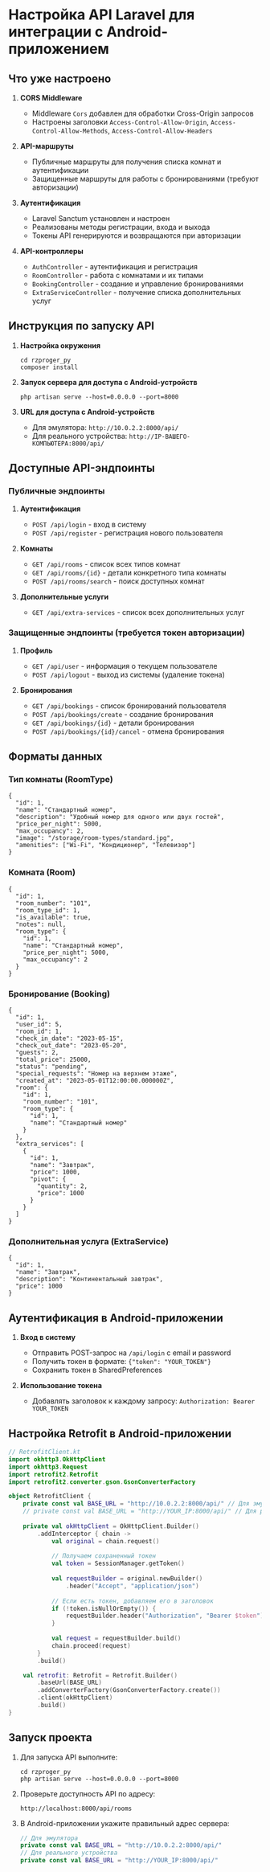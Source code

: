 # Настройка API Laravel для интеграции с Android-приложением

## Что уже настроено

1. **CORS Middleware**
   - Middleware `Cors` добавлен для обработки Cross-Origin запросов
   - Настроены заголовки `Access-Control-Allow-Origin`, `Access-Control-Allow-Methods`, `Access-Control-Allow-Headers`

2. **API-маршруты**
   - Публичные маршруты для получения списка комнат и аутентификации
   - Защищенные маршруты для работы с бронированиями (требуют авторизации)

3. **Аутентификация**
   - Laravel Sanctum установлен и настроен
   - Реализованы методы регистрации, входа и выхода
   - Токены API генерируются и возвращаются при авторизации

4. **API-контроллеры**
   - `AuthController` - аутентификация и регистрация
   - `RoomController` - работа с комнатами и их типами
   - `BookingController` - создание и управление бронированиями
   - `ExtraServiceController` - получение списка дополнительных услуг

## Инструкция по запуску API

1. **Настройка окружения**
   ```
   cd rzproger_py
   composer install
   ```

2. **Запуск сервера для доступа с Android-устройств**
   ```
   php artisan serve --host=0.0.0.0 --port=8000
   ```

3. **URL для доступа с Android-устройств**
   - Для эмулятора: `http://10.0.2.2:8000/api/`
   - Для реального устройства: `http://IP-ВАШЕГО-КОМПЬЮТЕРА:8000/api/`

## Доступные API-эндпоинты

### Публичные эндпоинты

1. **Аутентификация**
   - `POST /api/login` - вход в систему
   - `POST /api/register` - регистрация нового пользователя

2. **Комнаты**
   - `GET /api/rooms` - список всех типов комнат
   - `GET /api/rooms/{id}` - детали конкретного типа комнаты
   - `POST /api/rooms/search` - поиск доступных комнат

3. **Дополнительные услуги**
   - `GET /api/extra-services` - список всех дополнительных услуг

### Защищенные эндпоинты (требуется токен авторизации)

1. **Профиль**
   - `GET /api/user` - информация о текущем пользователе
   - `POST /api/logout` - выход из системы (удаление токена)

2. **Бронирования**
   - `GET /api/bookings` - список бронирований пользователя
   - `POST /api/bookings/create` - создание бронирования
   - `GET /api/bookings/{id}` - детали бронирования
   - `POST /api/bookings/{id}/cancel` - отмена бронирования

## Форматы данных

### Тип комнаты (RoomType)
```
{
  "id": 1,
  "name": "Стандартный номер",
  "description": "Удобный номер для одного или двух гостей",
  "price_per_night": 5000,
  "max_occupancy": 2,
  "image": "/storage/room-types/standard.jpg",
  "amenities": ["Wi-Fi", "Кондиционер", "Телевизор"]
}
```

### Комната (Room)
```
{
  "id": 1,
  "room_number": "101",
  "room_type_id": 1,
  "is_available": true,
  "notes": null,
  "room_type": {
    "id": 1,
    "name": "Стандартный номер",
    "price_per_night": 5000,
    "max_occupancy": 2
  }
}
```

### Бронирование (Booking)
```
{
  "id": 1,
  "user_id": 5,
  "room_id": 1,
  "check_in_date": "2023-05-15",
  "check_out_date": "2023-05-20",
  "guests": 2,
  "total_price": 25000,
  "status": "pending",
  "special_requests": "Номер на верхнем этаже",
  "created_at": "2023-05-01T12:00:00.000000Z",
  "room": {
    "id": 1,
    "room_number": "101",
    "room_type": {
      "id": 1,
      "name": "Стандартный номер"
    }
  },
  "extra_services": [
    {
      "id": 1,
      "name": "Завтрак",
      "price": 1000,
      "pivot": {
        "quantity": 2,
        "price": 1000
      }
    }
  ]
}
```

### Дополнительная услуга (ExtraService)
```
{
  "id": 1,
  "name": "Завтрак",
  "description": "Континентальный завтрак",
  "price": 1000
}
```

## Аутентификация в Android-приложении

1. **Вход в систему**
   - Отправить POST-запрос на `/api/login` с email и password
   - Получить токен в формате: `{"token": "YOUR_TOKEN"}`
   - Сохранить токен в SharedPreferences

2. **Использование токена**
   - Добавлять заголовок к каждому запросу: 
     `Authorization: Bearer YOUR_TOKEN`

## Настройка Retrofit в Android-приложении

```kotlin
// RetrofitClient.kt
import okhttp3.OkHttpClient
import okhttp3.Request
import retrofit2.Retrofit
import retrofit2.converter.gson.GsonConverterFactory

object RetrofitClient {
    private const val BASE_URL = "http://10.0.2.2:8000/api/" // Для эмулятора
    // private const val BASE_URL = "http://YOUR_IP:8000/api/" // Для реального устройства
    
    private val okHttpClient = OkHttpClient.Builder()
        .addInterceptor { chain ->
            val original = chain.request()
            
            // Получаем сохраненный токен
            val token = SessionManager.getToken()
            
            val requestBuilder = original.newBuilder()
                .header("Accept", "application/json")
            
            // Если есть токен, добавляем его в заголовок
            if (!token.isNullOrEmpty()) {
                requestBuilder.header("Authorization", "Bearer $token")
            }
            
            val request = requestBuilder.build()
            chain.proceed(request)
        }
        .build()

    val retrofit: Retrofit = Retrofit.Builder()
        .baseUrl(BASE_URL)
        .addConverterFactory(GsonConverterFactory.create())
        .client(okHttpClient)
        .build()
}
```

## Запуск проекта

1. Для запуска API выполните:
   ```
   cd rzproger_py
   php artisan serve --host=0.0.0.0 --port=8000
   ```

2. Проверьте доступность API по адресу:
   ```
   http://localhost:8000/api/rooms
   ```

3. В Android-приложении укажите правильный адрес сервера:
   ```kotlin
   // Для эмулятора
   private const val BASE_URL = "http://10.0.2.2:8000/api/"
   // Для реального устройства
   private const val BASE_URL = "http://YOUR_IP:8000/api/"
   ``` 
